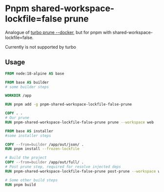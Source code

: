 # Pnpm shared-workspace-lockfile=false prune

Analogue of [turbo prune --docker](https://turbo.build/repo/docs/guides/tools/docker#the---docker-flag), but for pnpm with shared-workspace-lockfile=false.

Currently is not supported by turbo

## Usage

```Dockerfile
FROM node:18-alpine AS base

FROM base AS builder
# some builder steps

WORKDIR /app

RUN pnpm add -g pnpm-shared-workspace-lockfile-false-prune

COPY . .
# Our prune
RUN pnpm-shared-workspace-lockfile-false-prune prune --workspace web

FROM base AS installer
#some installer steps

COPY --from=builder /app/out/json/ .
RUN pnpm install --frozen-lockfile

# Build the project
COPY --from=builder /app/out/full/ .
# Post prune step, required for resolve injected deps
RUN pnpm-shared-workspace-lockfile-false-prune post-prune --workspace web

# Some other build steps
RUN pnpm build
```
